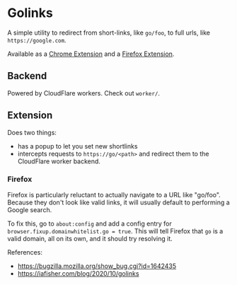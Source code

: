 # Golinks

A simple utility to redirect from short-links, like `go/foo`, to full urls, like `https://google.com`.

Available as a [Chrome Extension](https://chrome.google.com/webstore/detail/golinks/gfibcnejmknobdgdfejnddhakfpbabjb) and a [Firefox Extension](https://addons.mozilla.org/en-US/firefox/addon/rpb-golinks/).

## Backend

Powered by CloudFlare workers. Check out `worker/`.

## Extension

Does two things:
  - has a popup to let you set new shortlinks
  - intercepts requests to `https://go/<path>` and redirect them to the CloudFlare worker backend.

### Firefox

Firefox is particularly reluctant to actually navigate to a URL like "go/foo".
Because they don't look like valid links, it will usually default to performing
a Google search.

To fix this, go to `about:config` and add a config entry for
`browser.fixup.domainwhitelist.go = true`. This will tell Firefox that `go` is
a valid domain, all on its own, and it should try resolving it.

References:
  - https://bugzilla.mozilla.org/show_bug.cgi?id=1642435
  - https://iafisher.com/blog/2020/10/golinks
